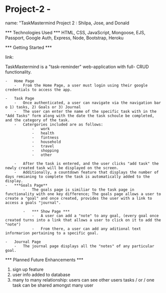 # Project-2 - 
name: "TaskMastermind
Project 2 : Shilpa, Jose, and Donald 

*** Technologies Used *** 
HTML, CSS, JavaScript, Mongoose, EJS, Passport,  Google Auth, Express, Node, Bootstrap, Heroku

*** Getting Started ***

link: 

TaskMastermind is a "task-reminder" web-application with full- CRUD functionality. 

    -   Home Page 
        -   From the Home Page, a user must login using their google credentials to access the app. 

    -   Task Page 
        -   Once authenticated, a user can navigate via the navigation bar o 1) tasks, 2) Goals or 3) Journal
        -   The user can enter the name of the specific task with in the "Add Tasks" form along with the date the task schoule be completed, and the category of the task. 
        -   Catergories included are as follows: 
                -   work   
                -   health
                -   fintness
                -   household
                -   travel
                -   shopping
                -   other

        -   After the task is entered, and the user clicks "add task" the newly created task will be displayed on the screen. 
        -   Additionally, a countdown feature that displays the number of days remianing to complete the task is automatically added to the display. 
    -   ***Goals Page** 
            -   The goals page is similiar to the task page in functionality with one key difference; The goals page allows a user to create a "goal" and once created, provides the user with a link to access a goals "journal". 

            -   *** Show Page *** 
                -   A user can add a "note" to any goal, (every goal once created turns into a link that allows a user to click on it to add the "note")
                -   From there, a user can add any aditional text informarion pertaining to a specific goal. 
    
    -   Journal Page
        -   The journal page displays all the "notes" of any particular goal. 



*** Planned Future Enhancements *** 
1) sign up feature 
2) user info added to database
3) many to many relationship: users can see other users tasks / or / one task can be shared amongst many user 
